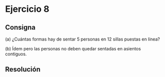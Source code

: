 # Ejercicio 8

## Consigna
(a) ¿Cuántas formas hay de sentar 5 personas en 12 sillas puestas en línea?

(b) Ídem pero las personas no deben quedar sentadas en asientos contiguos.

## Resolución